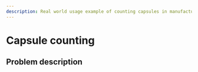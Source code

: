 ```yaml
---
description: Real world usage example of counting capsules in manufacturing
---
```


# Capsule counting

## Problem description
